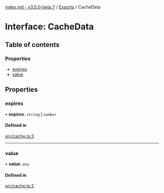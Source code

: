 [index.md - v3.0.0-beta.7](../README.md) / [Exports](../modules.md) / CacheData

# Interface: CacheData

## Table of contents

### Properties

- [expires](CacheData.md#expires)
- [value](CacheData.md#value)

## Properties

### expires

• **expires**: `string` \| `number`

#### Defined in

[src/cache.ts:3](https://github.com/saqqdy/js-cool/blob/44d48c9/src/cache.ts#L3)

---

### value

• **value**: `any`

#### Defined in

[src/cache.ts:2](https://github.com/saqqdy/js-cool/blob/44d48c9/src/cache.ts#L2)
